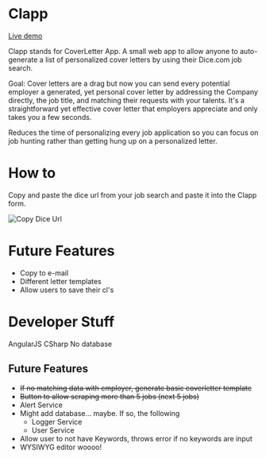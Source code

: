 # Clapp
[Live demo](https://http://clapp.gear.host)


Clapp stands for CoverLetter App. A small web app to allow anyone to auto-generate a list of personalized cover letters by using their Dice.com job search.

Goal: Cover letters are a drag but now you can send every potential employer a generated, yet personal cover letter by addressing the Company directly, the job title, and matching their requests with your talents. It's a straightforward yet effective cover letter that employers appreciate and only takes you a few seconds. 

Reduces the time of personalizing every job application so you can focus on job hunting rather than getting hung up on a personalized letter.

# How to
Copy and paste the dice url from your job search and paste it into the Clapp form.

![Copy Dice Url](https://wendyconditions.github.io/LetterGeneratorApplication/img/dice_step1.gif)

# Future Features

* Copy to e-mail
* Different letter templates
* Allow users to save their cl's

# Developer Stuff

AngularJS
CSharp
No database

## Future Features

* ~~If no matching data with employer, generate basic coverletter template~~
* ~~Button to allow scraping more than 5 jobs (next 5 jobs)~~
* Alert Service
* Might add database... maybe. If so, the following
  * Logger Service 
  * User Service
* Allow user to not have Keywords, throws error if no keywords are input
* WYSIWYG editor woooo! 
